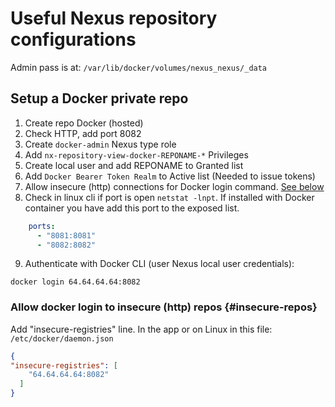 # Useful Nexus repository configurations

Admin pass is at: `/var/lib/docker/volumes/nexus_nexus/_data`

## Setup a Docker private repo

1. Create repo Docker (hosted)
2. Check HTTP, add port 8082
3. Create `docker-admin` Nexus type role
4. Add `nx-repository-view-docker-REPONAME-*` Privileges
5. Create local user and add REPONAME to Granted list
6. Add `Docker Bearer Token Realm` to Active list (Needed to issue tokens)
7. Allow insecure (http) connections for Docker login command. [See below](#insecure-repos)
8. Check in linux cli if port is open `netstat -lnpt`. If installed with Docker container you have add this port to the exposed list.

```yaml
    ports:
      - "8081:8081"
      - "8082:8082"

```

9. Authenticate with Docker CLI (user Nexus local user credentials):

`docker login 64.64.64.64:8082`

### Allow docker login to insecure (http) repos {#insecure-repos}

Add "insecure-registries" line. In the app or on Linux in this file:
`/etc/docker/daemon.json`

```json
{
"insecure-registries": [
    "64.64.64.64:8082"
  ]
}
```

